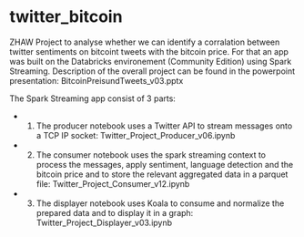 # twitter_bitcoin

ZHAW Project to analyse whether we can identify a corralation between twitter sentiments on bitcoint tweets with the bitcoin price. For that an app was built on the Databricks environement (Community Edition) using Spark Streaming. Description of the overall project can be found in the powerpoint presentation: BitcoinPreisundTweets_v03.pptx

The Spark Streaming app consist of 3 parts:
* 1. The producer notebook uses a Twitter API to stream messages onto a TCP IP socket: Twitter_Project_Producer_v06.ipynb
* 2. The consumer notebook uses the spark streaming context to process the messages, apply sentiment, language detection and the bitcoin price and to store the relevant aggregated data in a parquet file: Twitter_Project_Consumer_v12.ipynb
* 3. The displayer notebook uses Koala to consume and normalize the prepared data and to display it in a graph: Twitter_Project_Displayer_v03.ipynb 



